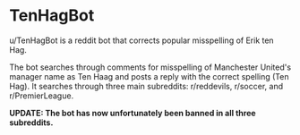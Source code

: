 # TenHagBot
u/TenHagBot is a reddit bot that corrects popular misspelling of Erik ten Hag.

The bot searches through comments for misspelling of Manchester United's manager name as Ten Haag and posts a reply with the correct spelling (Ten Hag). 
It searches through three main subreddits: r/reddevils, r/soccer, and r/PremierLeague.

**UPDATE: The bot has now unfortunately been banned in all three subreddits.**

